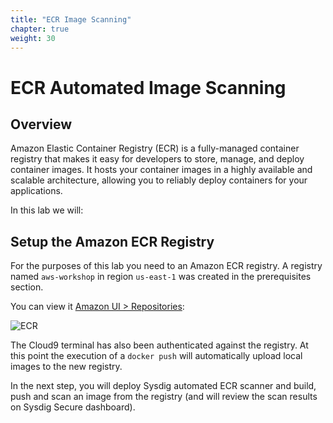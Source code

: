 ```yaml
---
title: "ECR Image Scanning"
chapter: true
weight: 30
---
```


# ECR Automated Image Scanning

## Overview

Amazon Elastic Container Registry (ECR) is a fully-managed container registry that makes it easy for developers to store, manage, and deploy container images. It hosts your container images in a highly available and scalable architecture, allowing you to reliably deploy containers for your applications.  

In this lab we will:

## Setup the Amazon ECR Registry

For the purposes of this lab you need to an Amazon ECR registry.
A registry named `aws-workshop` in region `us-east-1` was created 
in the prerequisites section.

You can view it [Amazon UI > Repositories](https://us-east-1.console.aws.amazon.com/ecr/repositories?region=us-east-1):

![ECR](/images/30_module_1/Amazon_ECR01_1.png)

The Cloud9 terminal has also been authenticated against the registry.
At this point the execution of a `docker push` will automatically
upload local images to the new registry.

In the next step, you will deploy Sysdig automated ECR scanner and build, push and scan an image from the registry (and will review the scan results on Sysdig Secure dashboard).
